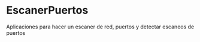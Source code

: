 # EscanerPuertos
Aplicaciones para hacer un escaner de  red, puertos y detectar escaneos de puertos
